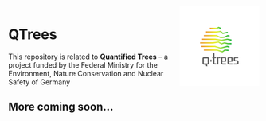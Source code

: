 
<img align="right" width="160" src="sources/img/QtreesDefault.jpg">

# QTrees

This repository is related to **Quantified Trees** – a project funded by the Federal Ministry for the Environment, Nature Conservation and Nuclear Safety of Germany

## More coming soon...
